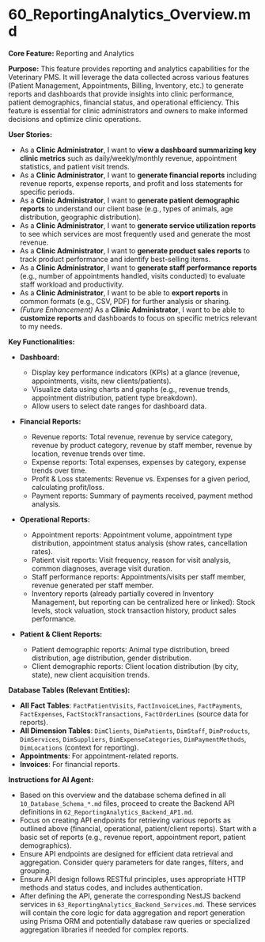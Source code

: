 # 60_ReportingAnalytics_Overview.md

**Core Feature:** Reporting and Analytics

**Purpose:** This feature provides reporting and analytics capabilities for the Veterinary PMS. It will leverage the data collected across various features (Patient Management, Appointments, Billing, Inventory, etc.) to generate reports and dashboards that provide insights into clinic performance, patient demographics, financial status, and operational efficiency.  This feature is essential for clinic administrators and owners to make informed decisions and optimize clinic operations.

**User Stories:**

*   As a **Clinic Administrator**, I want to **view a dashboard summarizing key clinic metrics** such as daily/weekly/monthly revenue, appointment statistics, and patient visit trends.
*   As a **Clinic Administrator**, I want to **generate financial reports** including revenue reports, expense reports, and profit and loss statements for specific periods.
*   As a **Clinic Administrator**, I want to **generate patient demographic reports** to understand our client base (e.g., types of animals, age distribution, geographic distribution).
*   As a **Clinic Administrator**, I want to **generate service utilization reports** to see which services are most frequently used and generate the most revenue.
*   As a **Clinic Administrator**, I want to **generate product sales reports** to track product performance and identify best-selling items.
*   As a **Clinic Administrator**, I want to **generate staff performance reports** (e.g., number of appointments handled, visits conducted) to evaluate staff workload and productivity.
*   As a **Clinic Administrator**, I want to be able to **export reports** in common formats (e.g., CSV, PDF) for further analysis or sharing.
*   *(Future Enhancement)* As a **Clinic Administrator**, I want to be able to **customize reports** and dashboards to focus on specific metrics relevant to my needs.

**Key Functionalities:**

*   **Dashboard:**
    *   Display key performance indicators (KPIs) at a glance (revenue, appointments, visits, new clients/patients).
    *   Visualize data using charts and graphs (e.g., revenue trends, appointment distribution, patient type breakdown).
    *   Allow users to select date ranges for dashboard data.

*   **Financial Reports:**
    *   Revenue reports: Total revenue, revenue by service category, revenue by product category, revenue by staff member, revenue by location, revenue trends over time.
    *   Expense reports: Total expenses, expenses by category, expense trends over time.
    *   Profit & Loss statements:  Revenue vs. Expenses for a given period, calculating profit/loss.
    *   Payment reports: Summary of payments received, payment method analysis.

*   **Operational Reports:**
    *   Appointment reports: Appointment volume, appointment type distribution, appointment status analysis (show rates, cancellation rates).
    *   Patient visit reports: Visit frequency, reason for visit analysis, common diagnoses, average visit duration.
    *   Staff performance reports: Appointments/visits per staff member, revenue generated per staff member.
    *   Inventory reports (already partially covered in Inventory Management, but reporting can be centralized here or linked): Stock levels, stock valuation, stock transaction history, product sales performance.

*   **Patient & Client Reports:**
    *   Patient demographic reports: Animal type distribution, breed distribution, age distribution, gender distribution.
    *   Client demographic reports: Client location distribution (by city, state), new client acquisition trends.

**Database Tables (Relevant Entities):**

*   **All Fact Tables**: `FactPatientVisits`, `FactInvoiceLines`, `FactPayments`, `FactExpenses`, `FactStockTransactions`, `FactOrderLines` (source data for reports).
*   **All Dimension Tables**: `DimClients`, `DimPatients`, `DimStaff`, `DimProducts`, `DimServices`, `DimSuppliers`, `DimExpenseCategories`, `DimPaymentMethods`, `DimLocations` (context for reporting).
*   **Appointments**: For appointment-related reports.
*   **Invoices**: For financial reports.

**Instructions for AI Agent:**

*   Based on this overview and the database schema defined in all `10_Database_Schema_*.md` files, proceed to create the Backend API definitions in `62_ReportingAnalytics_Backend_API.md`.
*   Focus on creating API endpoints for retrieving various reports as outlined above (financial, operational, patient/client reports). Start with a basic set of reports (e.g., revenue report, appointment report, patient demographics).
*   Ensure API endpoints are designed for efficient data retrieval and aggregation. Consider query parameters for date ranges, filters, and grouping.
*   Ensure API design follows RESTful principles, uses appropriate HTTP methods and status codes, and includes authentication.
*   After defining the API, generate the corresponding NestJS backend services in `63_ReportingAnalytics_Backend_Services.md`. These services will contain the core logic for data aggregation and report generation using Prisma ORM and potentially database raw queries or specialized aggregation libraries if needed for complex reports.